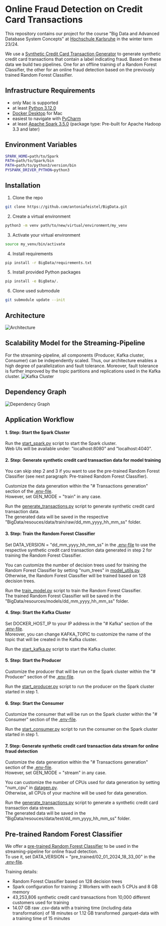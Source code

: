# Online Fraud Detection on Credit Card Transactions
This repository contains our project for the course "Big Data and Advanced Database System Concepts" at [Hochschule Karlsruhe](https://www.h-ka.de/) in the winter term 23/24.

We use a [Synthetic Credit Card Transaction Generator](https://github.com/namebrandon/Sparkov_Data_Generation/tree/b5eb45c89d36f2aa4ef16044a42945bed8b96d93) to generate synthetic credit card transactions that contain a label indicating fraud.
Based on these data we build two pipelines.
One for an offline training of a Random Forest Classifier, the other for an online fraud detection based on the previously trained Random Forest Classifier.

## Infrastructure Requirements
- only Mac is supported
- at least [Python 3.12.0](https://www.python.org/downloads/)
- [Docker Desktop](https://docs.docker.com/desktop/install/mac-install/) for Mac
- easiest to navigate with [PyCharm](https://www.jetbrains.com/pycharm/)
- at least [Apache Spark 3.5.0](https://spark.apache.org/downloads.html) (package type: Pre-built for Apache Hadoop 3.3 and later)

## Environment Variables
```bash
SPARK_HOME=path/to/Spark
PATH=path/to/Spark/bin
PATH=path/to/python3/version/bin
PYSPARK_DRIVER_PYTHON=python3
```

## Installation

1. Clone the repo
```bash
git clone https://github.com/antoniafeistel/BigData.git
```
2. Create a virtual environment
```bash
python3 -m venv path/to/new/virtual/environment/my_venv
```

3. Activate your virtual environment
```bash
source my_venv/bin/activate
```

4. Install requirements
```bash
pip install -r BigData/requirements.txt
```

5. Install provided Python packages
```bash
pip install -e BigData/.
```

6. Clone used submodule
```bash
git submodule update --init
```

## Architecture
![Architecture](https://github.com/antoniafeistel/BigData/blob/main/resources_readme/architecture.png)

## Scalability Model for the Streaming-Pipeline
For the streaming-pipeline, all components (Producer, Kafka cluster, Consumer) can be independently scaled. Thus, our architecture enables a high degree of parallelization and fault tolerance.
Moreover, fault tolerance is further improved by the topic partitions and replications used in the Kafka cluster.
![Kafka Cluster](https://github.com/antoniafeistel/BigData/blob/main/resources_readme/kafka_cluster.png)

## Dependency Graph
![Dependency Graph](https://github.com/antoniafeistel/BigData/blob/main/resources_readme/dependency_graph.svg)

## Application Workflow

#### 1. Step: Start the Spark Cluster
Run the [start_spark.py](https://github.com/antoniafeistel/BigData/blob/main/scripts/start_spark.py) script to start the Spark cluster.\
Web UIs will be available under: "localhost:8080" and "localhost:4040".

#### 2. Step: Generate synthetic credit card transaction data for model training
You can skip step 2 and 3 if you want to use the pre-trained Random Forest Classifier (see next paragraph: Pre-trained Random Forest Classifier).

Customize the data generation within the "# Transactions generation" section of the [.env-file](https://github.com/antoniafeistel/BigData/blob/main/scripts/.env).\
However, set GEN_MODE = "train" in any case.

Run the [generate_transactions.py](https://github.com/antoniafeistel/BigData/blob/main/scripts/generate_transactions.py) script to generate synthetic credit card transaction data.\
The generated data will be saved in the respective "BigData/resouces/data/train/raw/dd_mm_yyyy_hh_mm_ss" folder.

#### 3. Step: Train the Random Forest Classifier
Set DATA_VERSION = "dd_mm_yyyy_hh_mm_ss" in the [.env-file](https://github.com/antoniafeistel/BigData/blob/main/scripts/.env) to use the respective synthetic credit card transaction data generated in step 2 for training the Random Forest Classifier.

You can customize the number of decision trees used for training the Random Forest Classifier by setting "num_trees" in [model_utils.py](https://github.com/antoniafeistel/BigData/blob/main/model/model_utils.py).\
Otherwise, the Random Forest Classifier will be trained based on 128 decision trees.

Run the [train_model.py](https://github.com/antoniafeistel/BigData/blob/main/scripts/train_model.py) script to train the Random Forest Classifier.\
The trained Random Forest Classifier will be saved in the "BigData/resources/models/dd_mm_yyyy_hh_mm_ss" folder.

#### 4. Step: Start the Kafka Cluster
Set DOCKER_HOST_IP to your IP address in the "# Kafka" section of the [.env-file](https://github.com/antoniafeistel/BigData/blob/main/scripts/.env).\
Moreover, you can change KAFKA_TOPIC to customize the name of the topic that will be created in the Kafka cluster.

Run the [start_kafka.py](https://github.com/antoniafeistel/BigData/blob/main/scripts/start_kafka.py) script to start the Kafka cluster.

#### 5. Step: Start the Producer
Customize the producer that will be run on the Spark cluster within the "# Producer" section of the [.env-file](https://github.com/antoniafeistel/BigData/blob/main/scripts/.env).

Run the [start_producer.py](https://github.com/antoniafeistel/BigData/blob/main/scripts/start_producer.py) script to run the producer on the Spark cluster started in step 1.

#### 6. Step: Start the Consumer
Customize the consumer that will be run on the Spark cluster within the "# Consumer" section of the [.env-file](https://github.com/antoniafeistel/BigData/blob/main/scripts/.env).

Run the [start_consumer.py](https://github.com/antoniafeistel/BigData/blob/main/scripts/start_consumer.py) script to run the consumer on the Spark cluster started in step 1.

#### 7. Step: Generate synthetic credit card transaction data stream for online fraud detection
Customize the data generation within the "# Transactions generation" section of the [.env-file](https://github.com/antoniafeistel/BigData/blob/main/scripts/.env).\
However, set GEN_MODE = "stream" in any case.

You can customize the number of CPUs used for data generation by setting "num_cpu" in [datagen.py](https://github.com/namebrandon/Sparkov_Data_Generation/blob/b5eb45c89d36f2aa4ef16044a42945bed8b96d93/datagen.py).\
Otherwise, all CPUs of your machine will be used for data generation.

Run the [generate_transactions.py](https://github.com/antoniafeistel/BigData/blob/main/scripts/generate_transactions.py) script to generate a synthetic credit card transaction data stream.\
The generated data will be saved in the "BigData/resouces/data/test/dd_mm_yyyy_hh_mm_ss" folder.

## Pre-trained Random Forest Classifier
We offer a [pre-trained Random Forest Classifier](https://github.com/antoniafeistel/BigData/tree/main/resources/models/pretrained/02_01_2024_18_33_00) to be used in the streaming-pipeline for online fraud detection.\
To use it, set DATA_VERSION = "pre_trained/02_01_2024_18_33_00" in the [.env-file](https://github.com/antoniafeistel/BigData/blob/main/scripts/.env).

Training details:
- Random Forest Classifier based on 128 decision trees
- Spark configuration for training: 2 Workers with each 5 CPUs and 8 GB memory
- 43,253,806 synthetic credit card transactions from 10,000 different customers used for training
- 14.07 GB raw .csv-data with a training time (including data transformation) of 18 minutes or 1.12 GB transformed .parquet-data with a training time of 15 minutes
